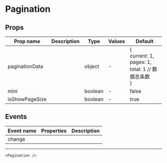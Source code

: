 # Pagination

## Props

| Prop name      | Description | Type    | Values | Default                                                         |
| -------------- | ----------- | ------- | ------ | --------------------------------------------------------------- |
| paginationData |             | object  | -      | {<br> current: 1,<br> pages: 1,<br> total: 1 // 数据总条数<br>} |
| mini           |             | boolean | -      | false                                                           |
| isShowPageSize |             | boolean | -      | true                                                            |

## Events

| Event name | Properties | Description |
| ---------- | ---------- | ----------- |
| change     |            |

---

```vue live
<Pagination />
```
